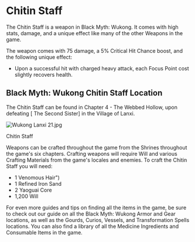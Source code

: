 # Chitin Staff

The Chitin Staff is a weapon in Black Myth: Wukong. It comes with high stats, damage, and a unique effect like many of the other Weapons in the game. 

The weapon comes with 75 damage, a 5% Critical Hit Chance boost, and the following unique effect: 

  * Upon a successful hit with charged heavy attack, each Focus Point cost slightly recovers health.

## Black Myth: Wukong Chitin Staff Location

The Chitin Staff can be found in Chapter 4 - The Webbed Hollow, upon defeating [ The Second Sister] in the Village of Lanxi. 

![Wukong Lanxi 21.jpg](https://oyster.ignimgs.com/mediawiki/apis.ign.com/black-myth-wukong/a/a8/Wukong_Lanxi_21.jpg)

Chitin Staff

Weapons can be crafted throughout the game from the Shrines throughout the game's six chapters. Crafting weapons will require Will and various Crafting Materials from the game's locales and enemies. To craft the Chitin Staff you will need: 

  * 1 Venomous Hair")
  * 1 Refined Iron Sand
  * 2 Yaoguai Core
  * 1,200 Will

For even more guides and tips on finding all the items in the game, be sure to check out our guide on all the Black Myth: Wukong Armor and Gear locations, as well as the Gourds, Curios, Vessels, and Transformation Spells locations. You can also find a library of all the Medicine Ingredients and Consumable Items in the game.